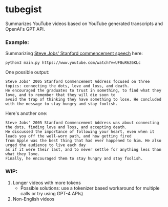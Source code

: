 # tubegist

Summarizes YouTube videos based on YouTube generated transcripts and OpenAI's GPT API.

### Example:
Summarizing [Steve Jobs' Stanford commencement speech](https://www.youtube.com/watch?v=UF8uR6Z6KLc) here:

`python3 main.py https://www.youtube.com/watch?v=UF8uR6Z6KLc`

One possible output:
```
Steve Jobs' 2005 Stanford Commencement Address focused on three topics: connecting the dots, love and loss, and death. 
He encouraged the graduates to trust in something, to find what they love, and to remember that they will die soon to 
avoid the trap of thinking they have something to lose. He concluded with the message to stay hungry and stay foolish.
```

Here's another one:
```
Steve Jobs' 2005 Stanford Commencement Address was about connecting the dots, finding love and loss, and accepting death. 
He discussed the importance of following your heart, even when it leads you off the well-worn path, and how getting fired 
from Apple was the best thing that had ever happened to him. He also urged the audience to live each day
as if it were their last, and to never settle for anything less than what they love.
Finally, he encouraged them to stay hungry and stay foolish.
```

### WIP:
1. Longer videos with more tokens
	- Possible solutions: use a tokenizer based workaround for multiple calls or try using GPT-4 APIs)
2. Non-English videos
